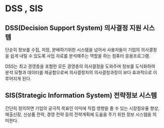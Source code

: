 # DSS , SIS

## DSS(Decision Support System) 의사결정 지원 시스템

단순히 정보를 수집, 저장, 분배하기위한 시스템을 넘어서 사용자들이 기업의 의사결정을 쉽게 내릴 수 있도록 사업 자료를 분석해주는 역할을 하는 컴퓨터 응용프로그램.

DSS는 최고 경영층을 포함한 모든 경영층의 의사결정을 도와주며 정보를 도식화하여 분석 모형과 데이터를 제공함으로써 의사결정자의 의사결정과정이 보다 효과적으로 이루어지게 된다.



## SIS(Strategic Information System) 전략정보 시스템

간단히 정의하면 기업의 궁극적 목표인 이익에 직접 영향을 줄 수 있는 시장점유율 향상, 매출신장, 신상품 전략, 경영 전략 등의 전략계획에 도움을 주기 위한 정보 시스템을 의미한다.